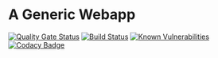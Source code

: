 # A Generic Webapp
[![Quality Gate Status](https://sonarcloud.io/api/project_badges/measure?project=yabsi_genaric_webapp&metric=alert_status)](https://sonarcloud.io/dashboard?id=yabsi_genaric_webapp)
[![Build Status](https://travis-ci.com/ISEAGE-ISU/genaric_webapp.svg?branch=master)](https://travis-ci.com/ISEAGE-ISU/genaric_webapp)
[![Known Vulnerabilities](https://snyk.io/test/github/iseage-isu/genaric_webapp/badge.svg)](https://snyk.io/test/github/yabsi/genaric_webapp) 
[![Codacy Badge](https://api.codacy.com/project/badge/Grade/c55d4f2a50c74a4097a374d84f4d8895)](https://www.codacy.com/app/TheToddLuci0/genaric_webapp?utm_source=github.com&amp;utm_medium=referral&amp;utm_content=ISEAGE-ISU/genaric_webapp&amp;utm_campaign=Badge_Grade)
